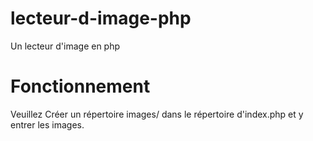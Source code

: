 # lecteur-d-image-php
Un lecteur d'image en php 

# Fonctionnement 

Veuillez Créer un répertoire images/ dans le répertoire d'index.php et y entrer les images.
